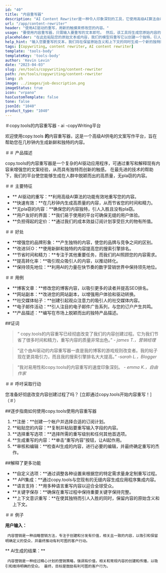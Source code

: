 ```yaml
---
id: "40"
title: "内容重写器"
description: "AI Content Rewriter是一种令人印象深刻的工具，它使用高级AI算法自动重写和重塑您的输入文本，从而使其独特，引人入胜且更具吸引力。 此工具非常适合希望提高其内容质量并避免窃问题的博客作者，撰稿人和内容创建者。"
url: "/app/content-rewriter"
header: "使用AI驱动的重写，用新的触摸来修改您的内容。"
usage: "要使用内容重写器，只需输入要重写的文本即可。 然后，该工具将生成您原始内容的独特，结构良好且引人入胜的版本，并保持其上下文和关键想法。"
placeholder: "在此处粘贴您的原始文本或内容，我们的模型将重写它以创建一个独特，引人入胜且吸引人的版本。"
help_hint: "输入您要重写的文本，我们将在保留原始含义和上下文的同时生成一个新的独特版本。 提高内容质量和避免窃问题的理想选择。"
tags: [Copywriting, content rewriter, AI content rewriter]
template: 'tools-body'
templateKey: 'tools-body'
author: 'Kevin Levin'
date: "2023-04-03"
slug: /en/tools/copywriting/content-rewriter
path: /en/tools/copywriting/content-rewriter
lang: zh
image: ../images/job-description.png
imageStatus: true
icon: "vrpano"
hasCustomTemplate: false
tone: false
jsonId: "1040"
product_type: "1040"
---
```

＃copy.tools的内容重写器 -  ai -copyWriting平台

欢迎使用copy.tools **的**内容重写器，这是一个高级AI供电的文案写作平台，旨在帮助您在几秒钟内生成新鲜和独特的内容。

＃＃ 产品描述

copy.tools的内容重写器是一个复杂的AI驱动应用程序，可通过重写和解释现有内容来增强您的文案经验，从而具有独特而创新的触感。 在最先进的技术的帮助下，我们的平台使您能够生成在人群中脱颖而出的高质量，无pla窃的内容。

＃＃ 主要特征

 -  ** AI驱动的重写：**利用高级AI算法的功能有效地重写您的内容。
  -  **快速有效：**在几秒钟内生成高质量的内容，从而节省您的时间和精力。
  -  **无pla窃的内容：**确保您的内容独特，引人入胜且没有pla窃。
  -  **用户友好的界面：**我们易于使用的平台可确保无缝的用户体验。
  -  **负担得起的定价：**通过我们的成本效益订阅计划享受巨大的物有所值。

＃＃ 好处

 -  **增强您的品牌形象：**产生独特的内容，使您的品牌与竞争之间的区别。
  -  **改进SEO：**使用新鲜和独特的内容提高您的搜索引擎排名。
  -  **节省时间和精力：**专注于其他重要任务，而我们的AI照顾您的内容需求。
  -  **提高转化率：**吸引观众吸引人的内容，以推动转化。
  -  **保持领先地位：**利用AI的力量在快节奏的数字营销世界中保持领先地位。

＃＃ 用例

 -  **博客文章：**修改您的博客内容，以吸引更多的读者并提高SEO排名。
  -  **网站副本：**改进您的网站副本，以增强用户体验和驱动转换。
  -  **社交媒体帖子：**创建引起观众注意力的吸引人的社交媒体内容。
  -  **电子邮件活动：**引人注目的电子邮件广告系列，与您的订户产生共鸣。
  -  **产品描述：**编写在市场上脱颖而出的独特产品描述。

##证词

>“ copy.tools的内容重写已经彻底改变了我们的内容创建过程。它为我们节省了很多时间和精力，重写内容的质量非常出色。”  -  _james T.，营销经理_

>“这个由AI驱动的内容重写器一直是我的博客的游戏规则改变者。我的帖子现在更具吸引力，而且我的搜索引擎排名大大提高。”  -_sarah L.，Blogger_

>“我对易用性和copy.tools的内容重写的速度印象深刻。  -  _emma K.，自由作家_

＃＃ 呼吁采取行动

您准备好彻底改变内容创建过程了吗？  [立即通过copy.tools开始内容重写！]（＃）

##逐步指南如何使用copy.tools使用内容重写器

1. **注册：**创建一个帐户并选择合适的订阅计划。
 2. **粘贴您的内容：**复制并粘贴要重写输入字段的内容。
 3. **选择重写选项：**选择所需的重写级别和任何其他首选项。
 4. **生成重写的内容：**单击“重写内容”按钮，让AI起作用。
 5. **审核和编辑：**检查AI生成的内容，进行必要的编辑，并最终确定重写的杰作。

##解释了更多功能

 -  **自定义选项：**通过调整各种设置来根据您的特定需求量身定制重写过程。
  -  ** API集成：**通过copy.tools与您现有的无缝内容生成应用程序集成内容。
  -  **语言支持：**用多种语言重写内容以迎合全球受众。
  -  **关键字保存：**确保在重写过程中保持重要关键字保持完整。
  -  **上下文意识重写：**在使其独特而引人入胜的同时，保留内容的原始含义和上下文。

＃＃ 例子

**用户输入：**

````````
 内容营销是一种战略营销方法，专注于创建和分发有价值，相关且一致的内容，以吸引和保留明确定义的受众，并最终推动有利可图的客户行动。
 ````````

** AI生成的结果：**

````````
 内容营销是一种经过精心计划的营销策略，强调有价值，相关和常规内容的创建和传播，以吸引和维持明确的受众。 最终，目标是鼓励有利可图的客户行为。
 ````````
